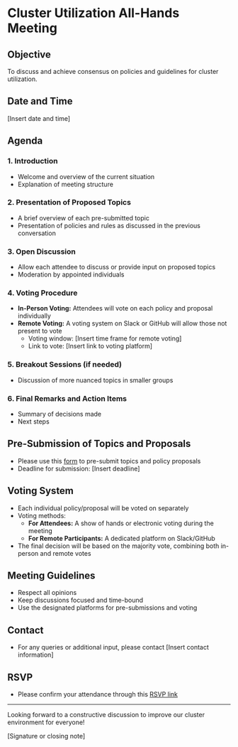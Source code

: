 # Cluster Utilization All-Hands Meeting

## Objective
To discuss and achieve consensus on policies and guidelines for cluster utilization.

## Date and Time
[Insert date and time]

## Agenda
### 1. Introduction
   - Welcome and overview of the current situation
   - Explanation of meeting structure

### 2. Presentation of Proposed Topics
   - A brief overview of each pre-submitted topic
   - Presentation of policies and rules as discussed in the previous conversation

### 3. Open Discussion
   - Allow each attendee to discuss or provide input on proposed topics
   - Moderation by appointed individuals

### 4. Voting Procedure
   - **In-Person Voting:** Attendees will vote on each policy and proposal individually
   - **Remote Voting:** A voting system on Slack or GitHub will allow those not present to vote
      - Voting window: [Insert time frame for remote voting]
      - Link to vote: [Insert link to voting platform]

### 5. Breakout Sessions (if needed)
   - Discussion of more nuanced topics in smaller groups

### 6. Final Remarks and Action Items
   - Summary of decisions made
   - Next steps

## Pre-Submission of Topics and Proposals
   - Please use this [form](link_to_form) to pre-submit topics and policy proposals
   - Deadline for submission: [Insert deadline]

## Voting System
   - Each individual policy/proposal will be voted on separately
   - Voting methods:
      - **For Attendees:** A show of hands or electronic voting during the meeting
      - **For Remote Participants:** A dedicated platform on Slack/GitHub
   - The final decision will be based on the majority vote, combining both in-person and remote votes

## Meeting Guidelines
   - Respect all opinions
   - Keep discussions focused and time-bound
   - Use the designated platforms for pre-submissions and voting

## Contact
   - For any queries or additional input, please contact [Insert contact information]

## RSVP
   - Please confirm your attendance through this [RSVP link](link_to_RSVP)

---

Looking forward to a constructive discussion to improve our cluster environment for everyone!

[Signature or closing note]
